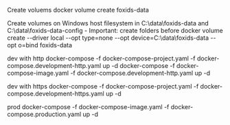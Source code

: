 
Create voluems
docker volume create foxids-data

Create volumes on Windows host filesystem in C:\data\foxids-data and C:\data\foxids-data-config - Important: create folders before
docker volume create --driver local --opt type=none --opt device=C:\data\foxids-data --opt o=bind foxids-data


dev with http
docker-compose -f docker-compose-project.yaml -f docker-compose.development-http.yaml up -d
docker-compose -f docker-compose-image.yaml -f docker-compose.development-http.yaml up -d

dev with https
docker-compose -f docker-compose-project.yaml -f docker-compose.development-https.yaml up -d

prod
docker-compose -f docker-compose-image.yaml -f docker-compose.production.yaml up -d